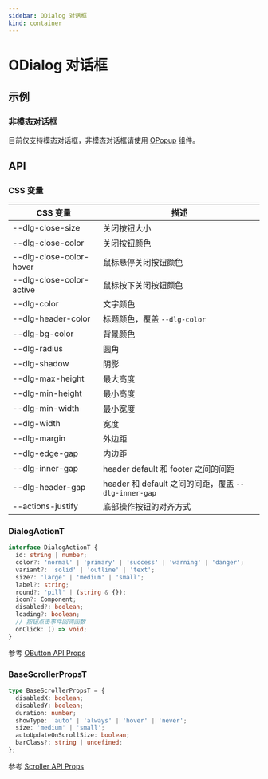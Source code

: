 ```yaml
---
sidebar: ODialog 对话框
kind: container
---
```


# ODialog 对话框

## 示例

<!-- @usage DialogSizeUsage -->
<!-- @case DialogActions -->
<!-- @case DialogSlot -->
<!-- @case DialogSlotForm -->

### 非模态对话框

目前仅支持模态对话框，非模态对话框请使用 [OPopup](/zh-CN/components/popup) 组件。

<!-- @case:a|k|e ThemeSize -->
<!-- @case:a|k|e OperationDialog -->

## API

### CSS 变量

| CSS 变量                   | 描述                                                 |
| -------------------------- | ---------------------------------------------------- |
| \-\-dlg-close-size         | 关闭按钮大小                                         |
| \-\-dlg-close-color        | 关闭按钮颜色                                         |
| \-\-dlg-close-color-hover  | 鼠标悬停关闭按钮颜色                                 |
| \-\-dlg-close-color-active | 鼠标按下关闭按钮颜色                                 |
| \-\-dlg-color              | 文字颜色                                             |
| \-\-dlg-header-color       | 标题颜色，覆盖 `--dlg-color`                         |
| \-\-dlg-bg-color           | 背景颜色                                             |
| \-\-dlg-radius             | 圆角                                                 |
| \-\-dlg-shadow             | 阴影                                                 |
| \-\-dlg-max-height         | 最大高度                                             |
| \-\-dlg-min-height         | 最小高度                                             |
| \-\-dlg-min-width          | 最小宽度                                             |
| \-\-dlg-width              | 宽度                                                 |
| \-\-dlg-margin             | 外边距                                               |
| \-\-dlg-edge-gap           | 内边距                                               |
| \-\-dlg-inner-gap          | header default 和 footer 之间的间距                  |
| \-\-dlg-header-gap         | header 和 default 之间的间距，覆盖 `--dlg-inner-gap` |
| \-\-actions-justify        | 底部操作按钮的对齐方式                               |

<!-- @api ODialog -->

### DialogActionT

```ts
interface DialogActionT {
  id: string | number;
  color?: 'normal' | 'primary' | 'success' | 'warning' | 'danger';
  variant?: 'solid' | 'outline' | 'text';
  size?: 'large' | 'medium' | 'small';
  label?: string;
  round?: 'pill' | (string & {});
  icon?: Component;
  disabled?: boolean;
  loading?: boolean;
  // 按钮点击事件回调函数
  onClick: () => void;
}
```

参考 [OButton API Props](/zh-CN/components/button#props)

### BaseScrollerPropsT

```ts
type BaseScrollerPropsT = {
  disabledX: boolean;
  disabledY: boolean;
  duration: number;
  showType: 'auto' | 'always' | 'hover' | 'never';
  size: 'medium' | 'small';
  autoUpdateOnScrollSize: boolean;
  barClass?: string | undefined;
};
```

参考 [Scroller API Props](/zh-CN/components/scroller#props)
